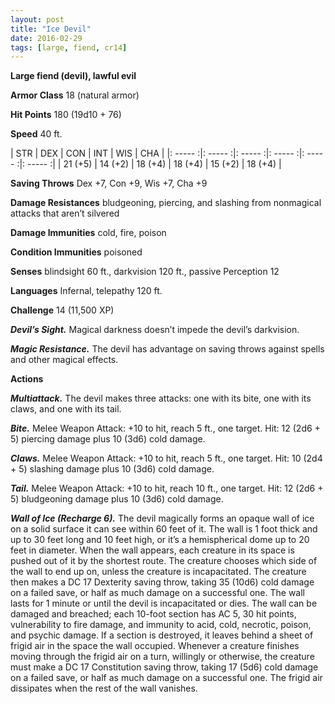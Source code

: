 ```yaml
---
layout: post
title: "Ice Devil"
date: 2016-02-29
tags: [large, fiend, cr14]
---
```


**Large fiend (devil), lawful evil**

**Armor Class** 18 (natural armor)

**Hit Points** 180 (19d10 + 76)

**Speed** 40 ft.

|   STR   |   DEX   |   CON   |   INT   |   WIS   |   CHA   |
|: ----- :|: ----- :|: ----- :|: ----- :|: ----- :|: ----- :|
| 21 (+5) | 14 (+2) | 18 (+4) | 18 (+4) | 15 (+2) | 18 (+4) |

**Saving Throws** Dex +7, Con +9, Wis +7, Cha +9 

**Damage Resistances** bludgeoning, piercing, and slashing from nonmagical attacks that aren’t silvered 

**Damage Immunities** cold, fire, poison 

**Condition Immunities** poisoned 

**Senses** blindsight 60 ft., darkvision 120 ft., passive Perception 12 

**Languages** Infernal, telepathy 120 ft. 

**Challenge** 14 (11,500 XP)

***Devil’s Sight.*** Magical darkness doesn’t impede the devil’s darkvision. 

***Magic Resistance.*** The devil has advantage on saving throws against spells and other magical effects. 

**Actions**

***Multiattack.*** The devil makes three attacks: one with its bite, one with its claws, and one with its tail. 

***Bite.*** Melee Weapon Attack: +10 to hit, reach 5 ft., one target. Hit: 12 (2d6 + 5) piercing damage plus 10 (3d6) cold damage. 

***Claws.*** Melee Weapon Attack: +10 to hit, reach 5 ft., one target. Hit: 10 (2d4 + 5) slashing damage plus 10 (3d6) cold damage. 

***Tail.*** Melee Weapon Attack: +10 to hit, reach 10 ft., one target. Hit: 12 (2d6 + 5) bludgeoning damage plus 10 (3d6) cold damage. 

***Wall of Ice (Recharge 6).*** The devil magically forms an opaque wall of ice on a solid surface it can see within 60 feet of it. The wall is 1 foot thick and up to 30 feet long and 10 feet high, or it’s a hemispherical dome up to 20 feet in diameter. When the wall appears, each creature in its space is pushed out of it by the shortest route. The creature chooses which side of the wall to end up on, unless the creature is incapacitated. The creature then makes a DC 17 Dexterity saving throw, taking 35 (10d6) cold damage on a failed save, or half as much damage on a successful one. The wall lasts for 1 minute or until the devil is incapacitated or dies. The wall can be damaged and breached; each 10-foot section has AC 5, 30 hit points, vulnerability to fire damage, and immunity to acid, cold, necrotic, poison, and psychic damage. If a section is destroyed, it leaves behind a sheet of frigid air in the space the wall occupied. Whenever a creature finishes moving through the frigid air on a turn, willingly or otherwise, the creature must make a DC 17 Constitution saving throw, taking 17 (5d6) cold damage on a failed save, or half as much damage on a successful one. The frigid air dissipates when the rest of the wall vanishes.